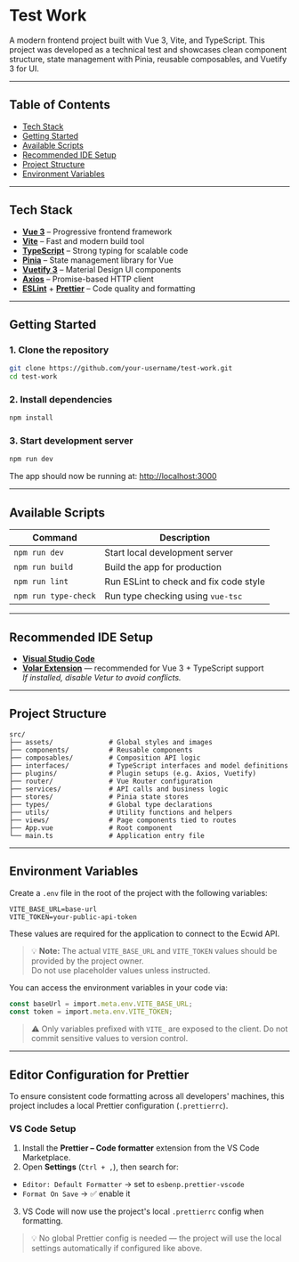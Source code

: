 # Test Work

A modern frontend project built with Vue 3, Vite, and TypeScript. This project was developed as a technical test and showcases clean component structure, state management with Pinia, reusable composables, and Vuetify 3 for UI.

---

## Table of Contents

- [Tech Stack](#tech-stack)
- [Getting Started](#getting-started)
- [Available Scripts](#available-scripts)
- [Recommended IDE Setup](#recommended-ide-setup)
- [Project Structure](#project-structure)
- [Environment Variables](#environment-variables)

---

## Tech Stack

- **[Vue 3](https://vuejs.org/)** – Progressive frontend framework
- **[Vite](https://vitejs.dev/)** – Fast and modern build tool
- **[TypeScript](https://www.typescriptlang.org/)** – Strong typing for scalable code
- **[Pinia](https://pinia.vuejs.org/)** – State management library for Vue
- **[Vuetify 3](https://vuetifyjs.com/)** – Material Design UI components
- **[Axios](https://axios-http.com/)** – Promise-based HTTP client
- **[ESLint](https://eslint.org/)** + **[Prettier](https://prettier.io/)** – Code quality and formatting

---

## Getting Started

### 1. Clone the repository

```bash
git clone https://github.com/your-username/test-work.git
cd test-work
```

### 2. Install dependencies

```bash
npm install
```

### 3. Start development server

```bash
npm run dev
```

The app should now be running at: [http://localhost:3000](http://localhost:3000)

---

## Available Scripts

| Command              | Description                                  |
|----------------------|----------------------------------------------|
| `npm run dev`        | Start local development server               |
| `npm run build`      | Build the app for production                 |
| `npm run lint`       | Run ESLint to check and fix code style       |
| `npm run type-check` | Run type checking using `vue-tsc`            |

---

## Recommended IDE Setup

- [**Visual Studio Code**](https://code.visualstudio.com/)
- [**Volar Extension**](https://marketplace.visualstudio.com/items?itemName=Vue.volar) — recommended for Vue 3 + TypeScript support  
  _If installed, disable Vetur to avoid conflicts._

---

## Project Structure

```
src/
├── assets/              # Global styles and images
├── components/          # Reusable components
├── composables/         # Composition API logic
├── interfaces/          # TypeScript interfaces and model definitions
├── plugins/             # Plugin setups (e.g. Axios, Vuetify)
├── router/              # Vue Router configuration
├── services/            # API calls and business logic
├── stores/              # Pinia state stores
├── types/               # Global type declarations
├── utils/               # Utility functions and helpers
├── views/               # Page components tied to routes
├── App.vue              # Root component
└── main.ts              # Application entry file
```

---

## Environment Variables

Create a `.env` file in the root of the project with the following variables:

```env
VITE_BASE_URL=base-url
VITE_TOKEN=your-public-api-token
```
These values are required for the application to connect to the Ecwid API.
> 💡 **Note:** The actual `VITE_BASE_URL` and `VITE_TOKEN` values should be provided by the project owner.  
> Do not use placeholder values unless instructed.

You can access the environment variables in your code via:

```ts
const baseUrl = import.meta.env.VITE_BASE_URL;
const token = import.meta.env.VITE_TOKEN;
```

> ⚠️ Only variables prefixed with `VITE_` are exposed to the client. Do not commit sensitive values to version control.

---

## Editor Configuration for Prettier

To ensure consistent code formatting across all developers' machines, this project includes a local Prettier configuration (`.prettierrc`).

### VS Code Setup

1. Install the **Prettier – Code formatter** extension from the VS Code Marketplace.
2. Open **Settings** (`Ctrl + ,`), then search for:
- `Editor: Default Formatter` → set to `esbenp.prettier-vscode`
- `Format On Save` → ✅ enable it
3. VS Code will now use the project's local `.prettierrc` config when formatting.

> 💡 No global Prettier config is needed — the project will use the local settings automatically if configured like above.
